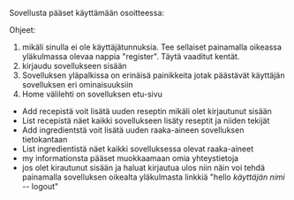 Sovellusta pääset käyttämään osoitteessa: 

Ohjeet:
1) mikäli sinulla ei ole käyttäjätunnuksia. Tee sellaiset painamalla oikeassa yläkulmassa olevaa nappia "register". Täytä vaaditut kentät.
2) kirjaudu sovellukseen sisään
3) Sovelluksen yläpalkissa on erinäisä painikkeita jotak päästävät käyttäjän sovelluksen eri ominaisuuksiin
4) Home välilehti on sovelluksen etu-sivu
  - Add recepistä voit lisätä uuden reseptin mikäli olet kirjautunut sisään
  - List recepistä näet kaikki sovellukseen lisäty reseptit ja niiden tekijät
  - Add ingredientstä voit lisätä uuden raaka-aineen sovelluksen tietokantaan
  - List ingredientistä näet kaikki sovelluksessa olevat raaka-aineet
  - my informationsta pääset muokkaamaan omia yhteystietoja
  - jos olet kirautunut sisään ja haluat kirjautua ulos niin näin voi tehdä painamalla sovelluksen oikealta yläkulmasta linkkiä "hello *käyttäjän nimi* -- logout"
